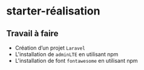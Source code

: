 # starter-réalisation

## Travail à faire

- Création d’un projet `Laravel`
- L'installation de `adminLTE` en utilisant npm
- L'installation de font `fontawesome` en utilisant npm